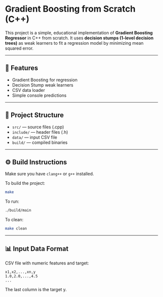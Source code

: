 # Gradient Boosting from Scratch (C++)

This project is a simple, educational implementation of **Gradient Boosting Regressor** in C++ from scratch.
It uses **decision stumps (1-level decision trees)** as weak learners to fit a regression model by minimizing mean squared error.

---
## 🚀 Features
- Gradient Boosting for regression
- Decision Stump weak learners
- CSV data loader
- Simple console predictions

---
## 📁 Project Structure
- `src/` — source files (.cpp)
- `include/` — header files (.h)
- `data/` — input CSV file
- `build/` — compiled binaries

---
## ⚙️ Build Instructions

Make sure you have `clang++` or `g++` installed.

To build the project:

```bash
make
```

To run:
```bash
./build/main
```

To clean:
```bash
make clean
```

---
## 📊 Input Data Format

CSV file with numeric features and target:
```csv
x1,x2,...,xn,y
1.0,2.0,...,4.5
...
```
The last column is the target y.
